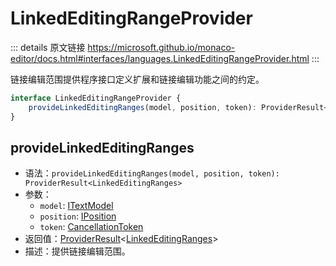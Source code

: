 # LinkedEditingRangeProvider

<backTop />
        
::: details 原文链接
https://microsoft.github.io/monaco-editor/docs.html#interfaces/languages.LinkedEditingRangeProvider.html
:::

链接编辑范围提供程序接口定义扩展和链接编辑功能之间的约定。

```ts
interface LinkedEditingRangeProvider {
    provideLinkedEditingRanges(model, position, token): ProviderResult<LinkedEditingRanges>;
}
```

## provideLinkedEditingRanges
- 语法：`provideLinkedEditingRanges(model, position, token): ProviderResult<LinkedEditingRanges>`
- 参数：
  - `model`: [ITextModel](/api/editor/ITextModel.md)
  - `position`: [IPosition](/api/IPosition.md)
  - `token`: [CancellationToken](/api/CancellationToken.md)
- 返回值：[ProviderResult](/api/languages/ProviderResult.md)<[LinkedEditingRanges](/api/languages/LinkedEditingRanges.md)>
- 描述：提供链接编辑范围。